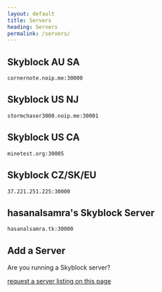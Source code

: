 ```yaml
---
layout: default
title: Servers
heading: Servers
permalink: /servers/
---
```


## Skyblock AU SA

```
cornernote.noip.me:30000
```

## Skyblock US NJ

```
stormchaser3000.noip.me:30001
```

## Skyblock US CA

```
minetest.org:30005
```

## Skyblock CZ/SK/EU

```
37.221.251.225:30000
```

## hasanalsamra's Skyblock Server

```
hasanalsamra.tk:30000
```


## Add a Server

Are you running a Skyblock server?  

[request a server listing on this page](https://github.com/cornernote/minetest-skyblock/issues/new)
